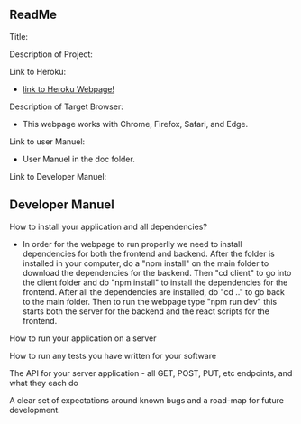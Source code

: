 ## ReadMe

Title:

Description of Project:

Link to Heroku:

- [link to Heroku Webpage!](https://pg-service.herokuapp.com/)

Description of Target Browser:

- This webpage works with Chrome, Firefox, Safari, and Edge.

Link to user Manuel:

- User Manuel in the doc folder.

Link to Developer Manuel:

## Developer Manuel

How to install your application and all dependencies?

- In order for the webpage to run properlly we need to install dependencies for both the frontend and backend. After the folder is installed in your computer, do a "npm install" on the main folder to download the dependencies for the backend. Then "cd client" to go into the client folder and do "npm install" to install the dependencies for the frontend. After all the dependencies are installed, do "cd .." to go back to the main folder. Then to run the webpage type "npm run dev" this starts both the server for the backend and the react scripts for the frontend.

How to run your application on a server

How to run any tests you have written for your software

The API for your server application - all GET, POST, PUT, etc endpoints, and what they each do

A clear set of expectations around known bugs and a road-map for future development.
